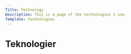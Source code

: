 ```yaml
---
Title: Technology
Description: This is a page of the technologies I use.
Template: technologies
---
```


# Teknologier
